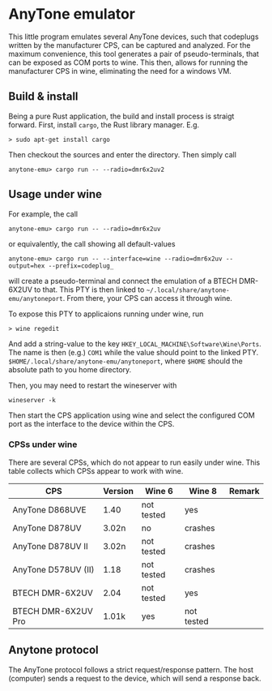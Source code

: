 # AnyTone emulator

This little program emulates several AnyTone devices, such that codeplugs written by the 
manufacturer CPS, can be captured and analyzed. For the maximum convenience, this tool generates
a pair of pseudo-terminals, that can be exposed as COM ports to wine. This then, allows for running
the manufacturer CPS in wine, eliminating the need for a windows VM. 


## Build & install
Being a pure Rust application, the build and install process is straigt forward. First, install 
`cargo`, the Rust library manager. E.g.
```
> sudo apt-get install cargo 
```

Then checkout the sources and enter the directory. Then simply call
```
anytone-emu> cargo run -- --radio=dmr6x2uv2 
```


## Usage under wine

For example, the call 
```
anytone-emu> cargo run -- --radio=dmr6x2uv
```
or equivalently, the call showing all default-values
```
anytone-emu> cargo run -- --interface=wine --radio=dmr6x2uv --output=hex --prefix=codeplug_ 
```
will create a pseudo-terminal and connect the emulation of a BTECH DMR-6X2UV to that. This PTY is 
then linked to `~/.local/share/anytone-emu/anytoneport`. From there, your CPS can access it through
wine.

To expose this PTY to applicaions running under wine, run
```
> wine regedit
```
And add a string-value to the key `HKEY_LOCAL_MACHINE\Software\Wine\Ports`. The name is then (e.g.)
`COM1` while the value should point to the linked PTY. `$HOME/.local/share/anytone-emu/anytoneport`,
where `$HOME` should the absolute path to you home directory.

Then, you may need to restart the wineserver with 
```
wineserver -k
```

Then start the CPS application using wine and select the configured COM port as the interface to 
the device within the CPS.

### CPSs under wine
There are several CPSs, which do not appear to run easily under wine. This table collects which 
CPSs appear to work with wine.

 | CPS                  | Version | Wine 6     | Wine 8     | Remark                           |
 | ---------------------| ------- | ---------- | ---------- | -------------------------------- |
 | AnyTone D868UVE      | 1.40    | not tested | yes        |                                  |
 | AnyTone D878UV       | 3.02n   | no         | crashes    |                                  |
 | AnyTone D878UV II    | 3.02n   | not tested | crashes    |                                  |
 | AnyTone D578UV (II)  | 1.18    | not tested | crashes    |                                  |
 | BTECH DMR-6X2UV      | 2.04    | not tested | yes        |                                  |
 | BTECH DMR-6X2UV Pro  | 1.01k   | yes        | not tested |                                  |


## Anytone protocol
The AnyTone protocol follows a strict request/response pattern. The host (computer) sends a request 
to the device, which will send a response back. 


